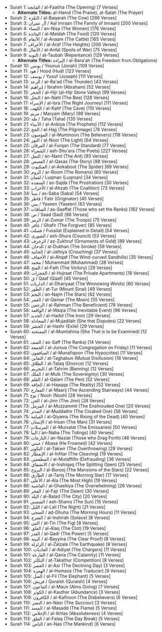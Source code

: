 - Surah 1: الفاتحة / al-Faatiha (The Opening) [7 Verses]
	- **Alternate Titles:** al-Hamd (The Praise), al-Salah (The Prayer)
- Surah 2: البَقَرَة / al-Baqarah (The Cow) [286 Verses]
- Surah 3: آل عمران / Aal Imraan (The Family of Imraan) [200 Verses]
- Surah 4: النساء / an-Nisa (The Women) [176 Verses]
- Surah 5: المائدة / al-Maidah (The Food) [120 Verses]
- Surah 6: الأنعام / al-Anaam (The Cattle) [165 Verses]
- Surah 7: الأعراف / al-Araf (The Heights) [206 Verses]
- Surah 8: الأنفال / al-Anfal (Spoils of War) [75 Verses]
- Surah 9: التوبة / at-Taubah (Repentance) [129 Verses]
	- **Alternate Titles:** البراءة /  al-Bara'ah (The Freedom from Obligations)
- Surah 10: يونس / Younus (Jonah) [109 Verses]
- Surah 11: هود / Hood (Hud) [123 Verses]
- Surah 12: يوسف / Yusuf (Joseph) [111 Verses]
- Surah 13: الرعد / ar-Ra'ad (The Thunder) [43 Verses]
- Surah 14: إبراهيم / Ibrahim (Abraham) [52 Verses]
- Surah 15: الحجر / al-Hijr (al-Hijr Stone Valley) [99 Verses]
- Surah 16: النحل / an-Nahl (The Bee) [128 Verses]
- Surah 17: الإسراء / al-Isra (The Night Journey) [111 Verses]
- Surah 18: الكهف / al-Kahf (The Cave) [110 Verses]
- Surah 19: مريم / Maryam (Mary) [98 Verses]
- Surah 20: طه / Taha (Taha) [135 Verses]
- Surah 21: الأنبياء / al-Anbiya (The Prophets) [112 Verses]
- Surah 22: الحج / al-Hajj (The Pilgrimage) [78 Verses]
- Surah 23: المؤمنون / al-Muminoon (The Believers) [118 Verses]
- Surah 24: النور / al-Noor (The Light) [64 Verses]
- Surah 25: الفرقان / al-Furqan (The Standard) [77 Verses]
- Surah 26: الشعراء / ash-Shu'ara (The Poets) [227 Verses]
- Surah 27: النمل / an-Naml (The Ant) [93 Verses]
- Surah 28: القصص / al-Qasas (The Story) [88 Verses]
- Surah 29: العنكبوت / al-Ankaboot (The Spider) [69 Verses]
- Surah 30: الروم / ar-Room (The Romans) [60 Verses]
- Surah 31: لقمان / Luqman (Luqman) [34 Verses]
- Surah 32: السجدة / as-Sajda (The Prostration) [30 Verses]
- Surah 33: الأحزاب / al-Ahzab (The Coalition) [73 Verses]
- Surah 34: سبأ / as-Saba (Saba) [54 Verses]
- Surah 35: فاطر / Fatir (Originator) [45 Verses]
- Surah 36: يس / Yaseen (Yaseen) [83 Verses]
- Surah 37: الصافات / as-Saaffat (Those who set the Ranks) [182 Verses]
- Surah 38: ص / Saad (Sad) [88 Verses]
- Surah 39: الزمر / al-Zumar (The Troops) [75 Verses]
- Surah 40: غافر / Ghafir (The Forgiver) [85 Verses]
- Surah 41: فصلت / Fussilat (Explained in Detail) [54 Verses]
- Surah 42: الشورى / ash-Shura (Council) [53 Verses]
- Surah 43: الزخرف / az-Zukhruf (Ornaments of Gold) [89 Verses]
- Surah 44: الدخان / al-Dukhan (The Smoke) [59 Verses]
- Surah 45: الجاثية / al-Jathiya (Crouching) [37 Verses]
- Surah 46: الأحقاف / al-Ahqaf (The Wind-curved Sandhills) [35 Verses]
- Surah 47: محمد / Muhammad (Muhammad) [38 Verses]
- Surah 48: الفتح / al-Fath (The Victory) [29 Verses]
- Surah 49: الحجرات / al-Hujraat (The Private Apartments) [18 Verses]
- Surah 50: ق / Qaaf (Qaaf) [45 Verses]
- Surah 51: الذاريات / al-Dhariyaat (The Winnowing Winds) [60 Verses]
- Surah 52: الطور / at-Tur (Mount Sinai) [49 Verses]
- Surah 53: النجم / an-Najm (The Stars) [62 Verses]
- Surah 54: القمر / al-Qamar (The Moon) [55 Verses]
- Surah 55: الرحمن / al-Rahman (The Beneficient) [78 Verses]
- Surah 56: الواقعة / al-Waqia (The Inevitable Event) [96 Verses]
- Surah 57: الحديد / al-Hadid (The Iron) [29 Verses]
- Surah 58: المجادلة / al-Mujadilah (She that Disputes) [22 Verses]
- Surah 59: الحشر / al-Hashr (Exile) [29 Verses]
- Surah 60: الممتحنة / al-Mumtahina (She That is to be Examined) [12 Verses]
- Surah 61: الصف / as-Saff (The Ranks) [14 Verses]
- Surah 62: الجمعة / al-Jumua (The Congregation on Friday) [11 Verses]
- Surah 63: المنافقون / al-Munafiqoon (The Hypocrites) [11 Verses]
- Surah 64: التغابن / at-Taghabun (Mutual Disillusion) [18 Verses]
- Surah 65: الطلاق / at-Talaq (Divorce) [12 Verses]
- Surah 66: التحريم / at-Tahrim (Banning) [12 Verses]
- Surah 67: الملك / al-Mulk (The Sovereignty) [30 Verses]
- Surah 68: القلم / al-Qalam (The Pen) [52 Verses]
- Surah 69: الحاقة / al-Haaqqa (The Reality) [52 Verses]
- Surah 70: المعارج / al-Maarij (The Ascending Stairways) [44 Verses]
- Surah 71: نوح / Nooh (Nooh) [28 Verses]
- Surah 72: الجن / al-Jinn (The Jinn) [28 Verses]
- Surah 73: المزمل / al-Muzzammil (The Enshrouded One) [20 Verses]
- Surah 74: المدثر / al-Muddathir (The Cloaked One) [56 Verses]
- Surah 75: القيامة / al-Qiyama (The Rising of the Dead) [40 Verses]
- Surah 76: الإنسان / al-Insan (The Man) [31 Verses]
- Surah 77: المرسلات / al-Mursalat (The Emissaries) [50 Verses]
- Surah 78: النبأ / an-Naba (The Tidings) [40 Verses]
- Surah 79: النازعات / an-Naziat (Those who Drag Forth) [46 Verses]
- Surah 80: عبس / Abasa (He Frowned) [42 Verses]
- Surah 81: التكوير / at-Takwir (The Overthrowing) [29 Verses]
- Surah 82: الإنفطار / al-Infitar (The Cleaving) [19 Verses]
- Surah 83: المطففين / al-Mutaffifin (Defrauding) [36 Verses]
- Surah 84: الانشقاق / al-Inshiqaq (The Splitting Open) [25 Verses]
- Surah 85: البروج / al-Burooj (The Mansions of the Stars) [22 Verses]
- Surah 86: الطارق / at-Tariq (The Morning Star) [17 Verses]
- Surah 87: الأعلى / al-Ala (The Most High) [19 Verses]
- Surah 88: الغاشية / al-Ghashiya (The Overwhelming) [26 Verses]
- Surah 89: الفجر / al-Fajr (The Dawn) [30 Verses]
- Surah 90: البلد / al-Balad (The City) [20 Verses]
- Surah 91: الشمس / ash-Shams (The Sun) [15 Verses]
- Surah 92: الليل / al-Lail (The Night) [21 Verses]
- Surah 93: الضحى / ad-Dhuha (The Morning Hours) [11 Verses]
- Surah 94: الشرح / al-Inshirah (Solace) [8 Verses]
- Surah 95: التين / at-Tin (The Fig) [8 Verses]
- Surah 96: العلق / al-Alaq (The Clot) [19 Verses]
- Surah 97: القدر / al-Qadr (The Power) [5 Verses]
- Surah 98: البينة / al-Bayyina (The Clear Proof) [8 Verses]
- Surah 99: الزلزلة / al-Zalzala (The Earthquake) [8 Verses]
- Surah 100: العاديات / al-Adiyat (The Chargers) [11 Verses]
- Surah 101: القارعة / al-Qaria (The Calamity) [11 Verses]
- Surah 102: التكاثر / at-Takathur (Competition) [8 Verses]
- Surah 103: العصر / al-Asr (The Declining Day) [3 Verses]
- Surah 104: الهمزة / al-Humaza (The Traducer) [9 Verses]
- Surah 105: الفيل / al-Fil (The Elephant) [5 Verses]
- Surah 106: قريش / Quraish (Quraish) [4 Verses]
- Surah 107: الماعون / al-Maun (Alms Giving) [7 Verses]
- Surah 108: الكوثر / al-Kauther (Abundance) [3 Verses]
- Surah 109: الكافرون / al-Kafiroon (The Disbelievers) [6 Verses]
- Surah 110: النصر / an-Nasr (The Succour) [3 Verses]
- Surah 111: المسد / al-Masadd (The Flame) [5 Verses]
- Surah 112: الإخلاص / al-Ikhlas (Absoluteness) [4 Verses]
- Surah 113: الفلق / al-Falaq (The Day Break) [5 Verses]
- Surah 114: الناس / an-Nas (The Mankind) [6 Verses]
